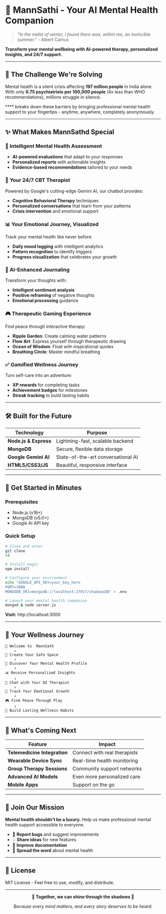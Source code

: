 # 🌟 MannSathi - Your AI Mental Health Companion

> *"In the midst of winter, I found there was, within me, an invincible summer."* - Albert Camus

**Transform your mental wellbeing with AI-powered therapy, personalized insights, and 24/7 support.**

---

## 🎯 The Challenge We're Solving

Mental health is a silent crisis affecting **197 million people** in India alone. With only **0.75 psychiatrists per 100,000 people** (4x less than WHO recommendations), millions struggle in silence.

**** breaks down these barriers by bringing professional mental health support to your fingertips - anytime, anywhere, completely anonymously.

---

## ✨ What Makes  MannSathd Special

### 🧠 **Intelligent Mental Health Assessment**
- **AI-powered evaluations** that adapt to your responses
- **Personalized reports** with actionable insights
- **Evidence-based recommendations** tailored to your needs

### 🤖 **Your 24/7 CBT Therapist**
Powered by Google's cutting-edge Gemini AI, our chatbot provides:
- **Cognitive Behavioral Therapy** techniques
- **Personalized conversations** that learn from your patterns
- **Crisis intervention** and emotional support

### 📊 **Your Emotional Journey, Visualized**
Track your mental health like never before:
- **Daily mood logging** with intelligent analytics
- **Pattern recognition** to identify triggers
- **Progress visualization** that celebrates your growth

### 📝 **AI-Enhanced Journaling**
Transform your thoughts with:
- **Intelligent sentiment analysis**
- **Positive reframing** of negative thoughts
- **Emotional processing** guidance

### 🎮 **Therapeutic Gaming Experience**
Find peace through interactive therapy:
- **Ripple Garden**: Create calming water patterns
- **Flow Art**: Express yourself through therapeutic drawing
- **Ocean of Wisdom**: Float with inspirational quotes
- **Breathing Circle**: Master mindful breathing

### ✅ **Gamified Wellness Journey**
Turn self-care into an adventure:
- **XP rewards** for completing tasks
- **Achievement badges** for milestones
- **Streak tracking** to build lasting habits

---

## 🛠️ Built for the Future

| Technology | Purpose |
|------------|---------|
| **Node.js & Express** | Lightning-fast, scalable backend |
| **MongoDB** | Secure, flexible data storage |
| **Google Gemini AI** | State-of-the-art conversational AI |
| **HTML5/CSS3/JS** | Beautiful, responsive interface |

---

## 🚀 Get Started in Minutes

### Prerequisites
- Node.js (v16+) 
- MongoDB (v5.0+)
- Google AI API key

### Quick Setup

```bash
# Clone and enter
git clone 
cd

# Install magic
npm install

# Configure your environment
echo "GOOGLE_API_KEY=your_key_here
PORT=3000
MONGODB_URI=mongodb://localhost:27017/shadowsDB" > .env

# Launch your mental health companion
mongod & node server.js
```

**Visit:** http://localhost:3000

---

## 🎯 Your Wellness Journey

```
🌟 Welcome to  MannSath
    ↓
👤 Create Your Safe Space
    ↓
🧠 Discover Your Mental Health Profile
    ↓
📊 Receive Personalized Insights
    ↓
💬 Chat with Your AI Therapist
    ↓
📝 Track Your Emotional Growth
    ↓
🎮 Find Peace Through Play
    ↓
🌱 Build Lasting Wellness Habits
```

---

## 🔮 What's Coming Next

| Feature | Impact |
|---------|--------|
| **Telemedicine Integration** | Connect with real therapists |
| **Wearable Device Sync** | Real-time health monitoring |
| **Group Therapy Sessions** | Community support networks |
| **Advanced AI Models** | Even more personalized care |
| **Mobile Apps** | Support on the go |

---

## 🤝 Join Our Mission

**Mental health shouldn't be a luxury.** Help us make professional mental health support accessible to everyone.

- 🐛 **Report bugs** and suggest improvements
- 💡 **Share ideas** for new features
- 📖 **Improve documentation**
- 🌟 **Spread the word** about mental health

---

## 📄 License

MIT License - Feel free to use, modify, and distribute.

---

<div align="center">

**💫 Together, we can shine through the shadows 💫**

*Because every mind matters, and every story deserves to be heard.*

</div>
